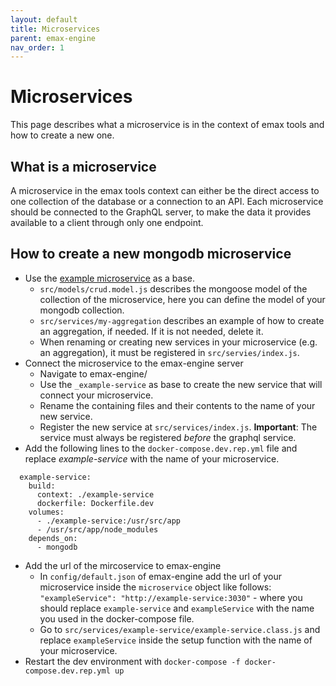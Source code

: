 ```yaml
---
layout: default
title: Microservices
parent: emax-engine
nav_order: 1
---
```


# Microservices

This page describes what a microservice is in the context of emax tools and how
to create a new one.

## What is a microservice

A microservice in the emax tools context can either be the direct access to one
collection of the database or a connection to an API. Each microservice should be
connected to the GraphQL server, to make the data it provides available to a
client through only one endpoint.

## How to create a new mongodb microservice

* Use the [example
   microservice](https://gitlab.com/emaxdigital/emax-reporting/tree/develop/example-microservice)
 as a base.
   * `src/models/crud.model.js` describes the mongoose model of the collection
of the microservice, here you can define the model of your mongodb collection.
   * `src/services/my-aggregation` describes an example of how to create an
aggregation, if needed. If it is not needed, delete it.
   * When renaming or creating new services in your microservice (e.g. an aggregation),
   it must be registered in `src/servies/index.js`.
* Connect the microservice to the emax-engine server
   * Navigate to emax-engine/
   * Use the `_example-service` as base to create the new service that will
connect your microservice.
   * Rename the containing files and their contents to the name of your new service.
   * Register the new service at `src/services/index.js`.
 **Important**: The service must always be registered *before* the graphql service.
* Add the following lines to the `docker-compose.dev.rep.yml` file and replace 
*example-service* with the name of your microservice.

```
  example-service:
    build:
      context: ./example-service
      dockerfile: Dockerfile.dev
    volumes: 
      - ./example-service:/usr/src/app
      - /usr/src/app/node_modules
    depends_on:
      - mongodb
```

* Add the url of the mircoservice to emax-engine
   * In `config/default.json` of emax-engine add the url of your microservice
 inside the `microservice` object like follows: 
`"exampleService": "http://example-service:3030"` - where you should replace 
`example-service` and `exampleService` with the name you used in the docker-compose file.
   * Go to `src/services/example-service/example-service.class.js` and replace 
`exampleService` inside the setup function with the name of your microservice.
* Restart the dev environment with `docker-compose -f docker-compose.dev.rep.yml up`
